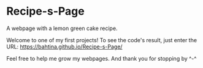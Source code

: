 # Recipe-s-Page
A webpage with a lemon green cake recipe.


Welcome to one of my first projects! To see the code's result, just enter the URL: https://bahtina.github.io/Recipe-s-Page/

Feel free to help me grow my webpages. And thank you for stopping by ^-^
